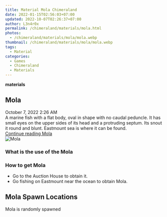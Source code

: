 ```yaml
---
title: Material Mola Chimeraland
date: 2022-01-15T02:56:03+07:00
updated: 2022-10-07T02:26:37+07:00
author: L3n4r0x
permalink: /chimeraland/materials/mola.html
photos:
  - /chimeraland/materials/mola/mola.webp
thumbnail: /chimeraland/materials/mola/mola.webp
tags:
  - Material
categories:
  - Games
  - Chimeraland
  - Materials
---
```


<section id="bootstrap-wrapper">
  <link
    rel="stylesheet"
    href="https://cdn.statically.io/gh/dimaslanjaka/Web-Manajemen/40ac3225/css/bootstrap-4.5-wrapper.css"
  />
  <div
    class="row g-0 border rounded overflow-hidden flex-md-row mb-4 shadow-sm position-relative bg-light text-dark"
  >
    <div class="col p-4 d-flex flex-column position-static">
      <strong class="d-inline-block mb-2 text-success">materials</strong>
      <h2 class="mb-0">Mola</h2>
      <div class="mb-1 text-muted">October 7, 2022 2:26 AM</div>
      <div class="mb-2 border p-1">
        A marine fish with a flat body, oval in shape with no caudal peduncle.
        It has small eyes on the upper sides of its head and a protruding
        septum. Its snout it round and blunt. Eastmount sea is where it can be
        found.
      </div>
      <a href="/chimeraland/materials/mola.html" class="stretched-link d-none"
        >Continue reading Mola</a
      >
    </div>
    <div class="col-auto d-none d-lg-block">
      <img src="/chimeraland/materials/mola/mola.webp" alt="Mola" />
    </div>
  </div>
  <div class="row bg-light text-dark">
    <div class="col-lg-6 col-12 mb-2">
      <div class="card">
        <div class="card-body">
          <h3 class="card-title">What is the use of the Mola</h3>
          <div class="card-text"><ul></ul></div>
        </div>
      </div>
    </div>
    <div class="col-lg-6 col-12 mb-2">
      <div class="card">
        <div class="card-body">
          <h3 class="card-title">How to get Mola</h3>
          <div class="card-text">
            <ul>
              <li>Go to the Auction House to obtain it.</li>
              <li>Go fishing on Eastmount near the ocean to obtain Mola.</li>
            </ul>
          </div>
        </div>
      </div>
    </div>
    <div class="col-12 mb-2">
      <h2>Mola Spawn Locations</h2>
      <p>Mola is randomly spawned</p>
    </div>
  </div>
</section>